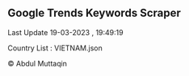 

## Google Trends Keywords Scraper 
 
Last Update 19-03-2023 , 19:49:19

Country List :
VIETNAM.json



© Abdul Muttaqin 
